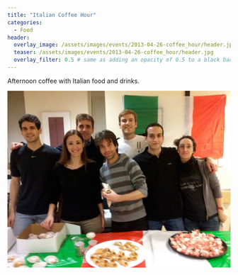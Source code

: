 ```yaml
---
title: "Italian Coffee Hour"
categories:
  - Food
header:
  overlay_image: /assets/images/events/2013-04-26-coffee_hour/header.jpg
  teaser: /assets/images/events/2013-04-26-coffee_hour/header.jpg
  overlay_filter: 0.5 # same as adding an opacity of 0.5 to a black background
---
```


Afternoon coffee with Italian food and drinks.

![image](/assets/images/events/2013-04-26-coffee_hour/header.jpg)
